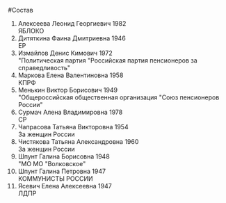 #Состав
1. Алексеева Леонид Георгиевич 1982   
    ЯБЛОКО
2. Дитяткина Фаина Дмитриевна 1946   
    ЕР
3. Измайлов Денис Кимович 1972   
    "Политическая партия "Российская партия пенсионеров за справедливость"
4. Маркова Елена Валентиновна 1958   
    КПРФ
5. Менькин Виктор Борисович 1949   
    "Общероссийская общественная организация "Союз пенсионеров России"
6. Сурмач Алена Владимировна 1978   
    СР
7. Чапрасова Татьяна Викторовна 1954   
    За женщин России
8. Чистякова Татьяна Александровна 1960   
    За женщин России
9. Шпунт Галина Борисовна 1948   
    "МО МО "Волковское"
10. Шпунт Галина Петровна 1947   
    КОММУНИСТЫ РОССИИ
11. Ясевич Елена Алексеевна 1947   
    ЛДПР
